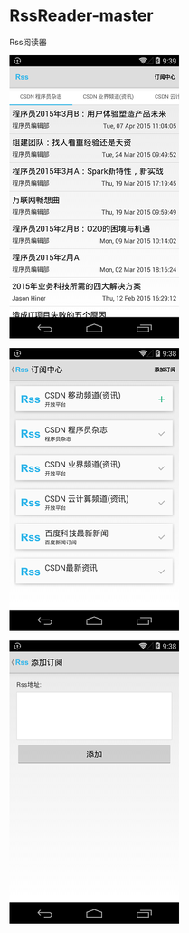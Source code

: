 # RssReader-master
Rss阅读器

![image](https://github.com/Deng-wulin/RssReader-master/raw/master/image/rss_list.png)

![image](https://github.com/Deng-wulin/RssReader-master/raw/master/image/rss_center.png)

![image](https://github.com/Deng-wulin/RssReader-master/raw/master/image/rss_add.png)
